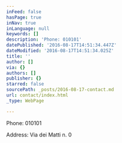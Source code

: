 ```yaml
---
inFeed: false
hasPage: true
inNav: true
inLanguage: null
keywords: []
description: 'Phone: 010101'
datePublished: '2016-08-17T14:51:34.447Z'
dateModified: '2016-08-17T14:51:34.025Z'
title: ''
author: []
via: {}
authors: []
publisher: {}
starred: false
sourcePath: _posts/2016-08-17-contact.md
url: contact/index.html
_type: WebPage

---
```

Phone: 010101

Address: Via dei Matti n. 0